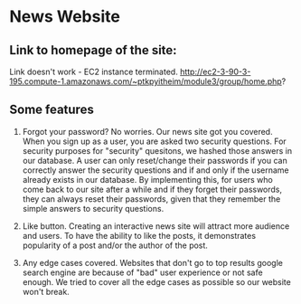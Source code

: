 # News Website #

## Link to homepage of the site: ##
Link doesn't work - EC2 instance terminated.
http://ec2-3-90-3-195.compute-1.amazonaws.com/~ptkpyitheim/module3/group/home.php?

## Some features ##
1. Forgot your password? No worries. Our news site got you covered. When you sign up as a user, you are asked two security questions. For security purposes for "security" quesitons, we hashed those answers in our database. A user can only reset/change their passwords if you can correctly answer the security questions and if and only if the username already exists in our database. By implementing this, for users who come back to our site after a while and if they forget their passwords, they can always reset their passwords, given that they remember the simple answers to security questions.

2. Like button. Creating an interactive news site will attract more audience and users. To have the ability to like the posts, it demonstrates popularity of a post and/or the author of the post. 

3. Any edge cases covered. Websites that don't go to top results google search engine are because of "bad" user experience or not safe enough. We tried to cover all the edge cases as possible so our website won't break. 
